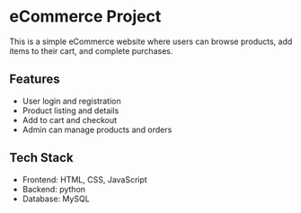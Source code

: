 # eCommerce Project

This is a simple eCommerce website where users can browse products, add items to their cart, and complete purchases.

## Features

- User login and registration
- Product listing and details
- Add to cart and checkout
- Admin can manage products and orders

## Tech Stack

- Frontend: HTML, CSS, JavaScript
- Backend: python 
- Database: MySQL 


